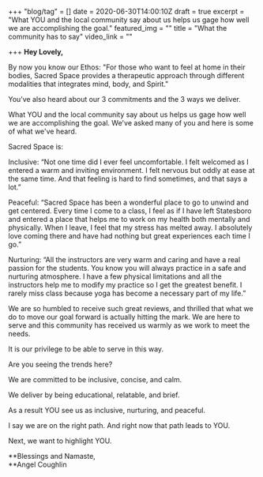+++
"blog/tag" = []
date = 2020-06-30T14:00:10Z
draft = true
excerpt = "What YOU and the local community say about us helps us gage how well we are accomplishing the goal."
featured_img = ""
title = "What the community has to say"
video_link = ""

+++
**Hey Lovely,**

By now you know our Ethos: "For those who want to feel at home in their bodies, Sacred Space provides a therapeutic approach through different modalities that integrates mind, body, and Spirit."

You’ve also heard about our 3 commitments and the 3 ways we deliver.

What YOU and the local community say about us helps us gage how well we are accomplishing the goal. We've asked many of you and here is some of what we've heard.

Sacred Space is:

Inclusive: “Not one time did I ever feel uncomfortable. I felt welcomed as I entered a warm and inviting environment. I felt nervous but oddly at ease at the same time. And that feeling is hard to find sometimes, and that says a lot.”

Peaceful: “Sacred Space has been a wonderful place to go to unwind and get centered. Every time I come to a class, I feel as if I have left Statesboro and entered a place that helps me to work on my health both mentally and physically. When I leave, I feel that my stress has melted away. I absolutely love coming there and have had nothing but great experiences each time I go.”

Nurturing: “All the instructors are very warm and caring and have a real passion for the students. You know you will always practice in a safe and nurturing atmosphere. I have a few physical limitations and all the instructors help me to modify my practice so I get the greatest benefit. I rarely miss class because yoga has become a necessary part of my life.”

We are so humbled to receive such great reviews, and thrilled that what we do to move our goal forward is actually hitting the mark. We are here to serve and this community has received us warmly as we work to meet the needs.

It is our privilege to be able to serve in this way.

Are you seeing the trends here?

We are committed to be inclusive, concise, and calm.

We deliver by being educational, relatable, and brief.

As a result YOU see us as inclusive, nurturing, and peaceful.

I say we are on the right path. And right now that path leads to YOU.

Next, we want to highlight YOU.

**Blessings and Namaste,  
**Angel Coughlin